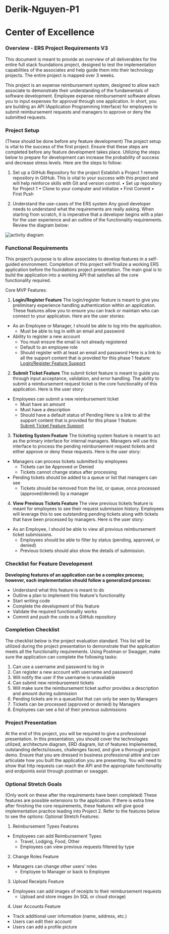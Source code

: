 # Derik-Nguyen-P1

# Center of Excellence
### Overview - ERS Project Requirements V3

This document is meant to provide an overview of all deliverables for the entire full stack foundations project, designed to test the implementation capabilities of the associates and help guide them into their technology projects. The entire project is mapped over 3 weeks.

This project is an expense reimbursement system, designed to allow each associate to demonstrate their understanding of the fundamentals of software development. Employee expense reimbursement software allows you to input expenses for approval through one application. In short, you are building an API (Application Programming Interface) for employees to submit reimbursement requests and managers to approve or deny the submitted requests.

### Project Setup
(These should be done before any feature development)
The project setup is vital to the success of the first project. Ensure that these steps are completed before any feature development takes place. Utilizing the steps below to prepare for development can increase the probability of success and decrease stress levels. Here are the steps to follow:

1.	Set up a GitHub Repository for the project
Establish a Project 1 remote repository in GitHub. This is vital to your success with this project and will help reinforce skills with Git and version control.
•	Set up repository for Project 1
•	Clone to your computer and initialize
•	First Commit
•	First Push

2.	Understand the use-cases of the ERS system
Any good developer needs to understand what the requirements are really asking. When starting from scratch, it is imperative that a developer begins with a plan for the user experience and an outline of the functionality requirements. Review the diagram below:
  
![activity diagram](./images/activity_diagram.png)

### Functional Requirements
This project’s purpose is to allow associates to develop features in a self-guided environment. Completion of this project will finalize a working ERS application before the foundations project presentation. The main goal is to build the application into a working API that satisfies all the core functionality required.

Core MVP Features:
1.	**Login/Register Feature**
The login/register feature is meant to give you preliminary experience handling authentication within an application. These features allow you to ensure you can track or maintain who can connect to your application. Here are the user stories:
  -	As an Employee or Manager, I should be able to log into the application.
    -	Must be able to log in with an email and password
  -	Ability to register a new account 
    - You must ensure the email is not already registered 
    - Default to an employee role 
    - Should register with at least an email and password
Here is a link to all the support content that is provided for this phase 1 feature:  
[Login/Register Feature Support](https://drive.google.com/drive/folders/1xcT_tf9ZunLrJ8jGtwemT5JhRZlpbo56?usp=sharing)

2.	**Submit Ticket Feature**
The submit ticket feature is meant to guide you through input acceptance, validation, and error handling. The ability to submit a reimbursement request ticket is the core functionality of this application. Here is the user story:
 - Employees can submit a new reimbursement ticket 
   - Must have an amount 
   - Must have a description 
   - Should have a default status of Pending
Here is a link to all the support content that is provided for this phase 1 feature:  
[Submit Ticket Feature Support](https://drive.google.com/drive/folders/1nYBaFxs5tkwMHO0lvW7pceTuw0wfBgqH?usp=sharing)

3.	**Ticketing System Feature**
The ticketing system feature is meant to act as the primary interface for internal managers. Managers will use this interface to process the pending reimbursement request tickets and either approve or deny these requests. Here is the user story:
 - Managers can process tickets submitted by employees 
   - Tickets can be Approved or Denied 
   - Tickets cannot change status after processing 
 - Pending tickets should be added to a queue or list that managers can see 
   - Tickets should be removed from the list, or queue, once processed (approved/denied) by a manager

4.	**View Previous Tickets Feature**
The view previous tickets feature is meant for employees to see their request submission history. Employees will leverage this to see outstanding pending tickets along with tickets that have been processed by managers. Here is the user story:
 - As an Employee, I should be able to view all previous reimbursement ticket submissions. 
   - Employees should be able to filter by status (pending, approved, or denied)
   - Previous tickets should also show the details of submission.


### Checklist for Feature Development
**Developing features of an application can be a complex process; however, each implementation should follow a generalized process:**
 - Understand what this feature is meant to do
 - Outline a plan to implement this feature's functionality
 - Start writing code
 - Complete the development of this feature
 - Validate the required functionality works
 - Commit and push the code to a GitHub repository


### Completion Checklist
The checklist below is the project evaluation standard.
This list will be utilized during the project presentation to demonstrate that the application meets all the functionality requirements.
Using Postman or Swagger, make sure the application can complete the following tasks:
1.	Can use a username and password to log in
2.	Can register a new account with username and password
3.	Will notify the user if the username is unavailable
4.	Can submit new reimbursement tickets
5.	Will make sure the reimbursement ticket author provides a description and amount during submission
6.	Pending tickets are in a queue/list that can only be seen by Managers
7.	Tickets can be processed (approved or denied) by Managers
8.	Employees can see a list of their previous submissions


### Project Presentation
At the end of this project, you will be required to give a professional presentation. In this presentation, you should cover the technologies utilized, architecture diagram, ERD diagram, list of features Implemented, outstanding defects/issues, challenges faced, and give a thorough project demo. Ensure that you are dressed in business professional attire and can articulate how you built the application you are presenting. You will need to show that http requests can reach the API and the appropriate functionality and endpoints exist through postman or swagger.

### Optional Stretch Goals 
(Only work on these after the requirements have been completed)
These features are possible extensions to the application. If there is extra time after finishing the core requirements, these features will give good implementation practice leading into Project 2. Refer to the features below to see the options:
Optional Stretch Features:
1.	Reimbursement Types Features
 - Employees can add Reimbursement Types  
   - Travel, Lodging, Food, Other 
   - Employees can view previous requests filtered by type
2.	Change Roles Feature
 - Managers can change other users’ roles
   - Employee to Manager or back to Employee
3.	Upload Receipts Feature
 - Employees can add images of receipts to their reimbursement requests
   - Upload and store images (in SQL or cloud storage)
4.	User Accounts Feature
  - Track additional user information (name, address, etc.) 
  - Users can edit their account 
  - Users can add a profile picture
